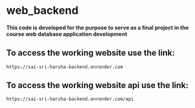 # web_backend
#### This code is developed for the purpose to serve as a final project in the course web database application development

## To access the working website use the link:
```
https://sai-sri-harsha-backend.onrender.com
```
## To access the working website api use the link:
```
https://sai-sri-harsha-backend.onrender.com/api
```
